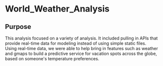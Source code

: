 # World_Weather_Analysis
## Purpose
This analysis focused on a variety of analysis. It included pulling in APIs that provide real-time data for modeling instead of using simple static files. Using real-time data, we were able to help bring in features such as weather and gmaps to build a predictive service for vacation spots across the globe, based on someone's temperature preferences. 
